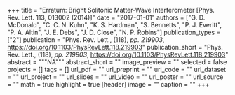 +++
title = "Erratum: Bright Solitonic Matter-Wave Interferometer [Phys. Rev. Lett. 113, 013002 (2014)]"
date = "2017-01-01"
authors = ["G. D. McDonald", "C. C. N. Kuhn", "K. S. Hardman", "S. Bennetts", "P. J. Everitt", "P. A. Altin", "J. E. Debs", "J. D. Close", "N. P. Robins"]
publication_types = ["2"]
publication = "Phys. Rev. Lett., (118), _pp. 219903_, https://doi.org/10.1103/PhysRevLett.118.219903"
publication_short = "Phys. Rev. Lett., (118), _pp. 219903_, https://doi.org/10.1103/PhysRevLett.118.219903"
abstract = """NA"""
abstract_short = ""
image_preview = ""
selected = false
projects = []
tags = []
url_pdf = ""
url_preprint = ""
url_code = ""
url_dataset = ""
url_project = ""
url_slides = ""
url_video = ""
url_poster = ""
url_source = ""
math = true
highlight = true
[header]
image = ""
caption = ""
+++
